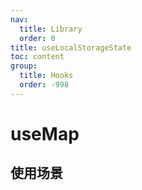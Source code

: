 ```yaml
---
nav:
  title: Library
  order: 0
title: useLocalStorageState
toc: content
group:
  title: Hooks
  order: -998
---
```


# useMap

## 使用场景

<!-- <code src="./usage/demo1.tsx"></code> -->

